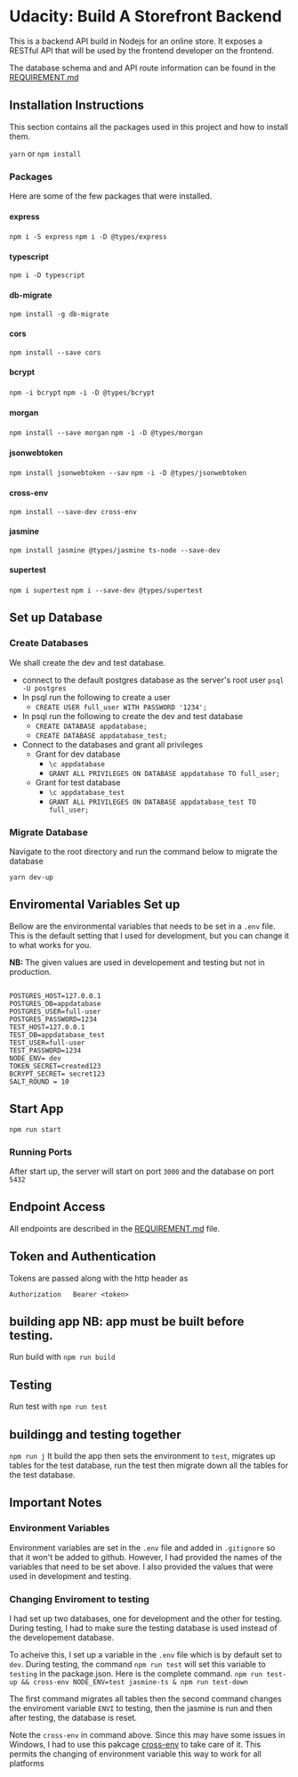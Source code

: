 # Udacity: Build A Storefront Backend

This is a backend API build in Nodejs for an online store. It exposes a RESTful API that will be used by the frontend developer on the frontend. 

The database schema and and API route information can be found in the [REQUIREMENT.md](REQUIREMENTS.md) 

## Installation Instructions
This section contains all the packages used in this project and how to install them.

`yarn` or `npm install`

### Packages

Here are some of the few packages that were installed.

#### express
`npm i -S express`
`npm i -D @types/express`

#### typescript
`npm i -D typescript`

#### db-migrate
`npm install -g db-migrate`


#### cors
`npm install --save cors`

#### bcrypt
`npm -i bcrypt`
`npm -i -D @types/bcrypt`

#### morgan 
`npm install --save morgan`
`npm -i -D @types/morgan`

#### jsonwebtoken
`npm install jsonwebtoken --sav`
`npm -i -D @types/jsonwebtoken`

#### cross-env
`npm install --save-dev cross-env`

#### jasmine
`npm install jasmine @types/jasmine ts-node --save-dev`

#### supertest
`npm i supertest`
`npm i --save-dev @types/supertest`


## Set up Database
### Create Databases
We shall create the dev and test database.

- connect to the default postgres database as the server's root user `psql -U postgres`
- In psql run the following to create a user 
    - `CREATE USER full_user WITH PASSWORD '1234';`
- In psql run the following to create the dev and test database
    - `CREATE DATABASE appdatabase;`
    - `CREATE DATABASE appdatabase_test;`
- Connect to the databases and grant all privileges
    - Grant for dev database
        - `\c appdatabase`
        - `GRANT ALL PRIVILEGES ON DATABASE appdatabase TO full_user;`
    - Grant for test database
        - `\c appdatabase_test`
        - `GRANT ALL PRIVILEGES ON DATABASE appdatabase_test TO full_user;`

### Migrate Database
Navigate to the root directory and run the command below to migrate the database 

`yarn dev-up`



## Enviromental Variables Set up
Bellow are the environmental variables that needs to be set in a `.env` file. This is the default setting that I used for development, but you can change it to what works for you. 

**NB:** The given values are used in developement and testing but not in production. 
```

POSTGRES_HOST=127.0.0.1
POSTGRES_DB=appdatabase
POSTGRES_USER=full-user
POSTGRES_PASSWORD=1234
TEST_HOST=127.0.0.1
TEST_DB=appdatabase_test
TEST_USER=full-user
TEST_PASSWORD=1234
NODE_ENV= dev
TOKEN_SECRET=created123
BCRYPT_SECRET= secret123
SALT_ROUND = 10
```

## Start App
`npm run start`


### Running Ports 
After start up, the server will start on port `3000` and the database on port `5432`

## Endpoint Access
All endpoints are described in the [REQUIREMENT.md](REQUIREMENTS.md) file. 

## Token and Authentication
Tokens are passed along with the http header as 
```
Authorization   Bearer <token>
```
## building app **NB:** app must be built before testing. 
Run build with
`npm run build`
## Testing
Run test with 
`npm run test`
## buildingg and testing together
`npm run j`
It build the app then sets the environment to `test`, migrates up tables for the test database, run the test then migrate down all the tables for the test database. 



## Important Notes 

### Environment Variables
Environment variables are set in the `.env` file and added in `.gitignore` so that it won't be added to github. However, I had provided the names of the variables that need to be set above. I also provided the values that were used in development and testing. 


### Changing Enviroment to testing 
I had set up two databases, one for development and the other for testing. During testing, I had to make sure the testing database is used instead of the developement database. 

To acheive this, I set up a variable in the `.env` file which is by default set to `dev`. During testing, the command `npm run test` will set this variable to `testing` in the package.json. Here is the complete command.
`npm run test-up && cross-env NODE_ENV=test jasmine-ts & npm run test-down`

The first command migrates all tables then the second command changes the enviroment variable `ENVI` to testing, then the jasmine is run and then after testing, the database is reset. 

Note the `cross-env` in command above. Since this may have some issues in Windows, I had to use this pakcage [cross-env](https://www.npmjs.com/package/cross-env) to take care of it. This permits the changing of environment variable this way to work for all platforms
